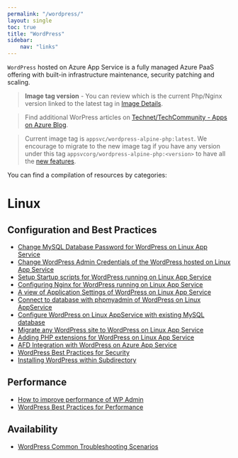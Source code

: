 ```yaml
---
permalink: "/wordpress/"
layout: single
toc: true
title: "WordPress"
sidebar: 
    nav: "links"
---
```


`WordPress` hosted on Azure App Service is a fully managed Azure PaaS offering with built-in infrastructure maintenance, security patching and scaling.

>**Image tag version** - You can review which is the current Php/Nginx version linked to the latest tag in [Image Details](https://github.com/Azure/wordpress-linux-appservice/tree/main#image-details).

> Find additional WorPress articles on [Technet/TechCommunity - Apps on Azure Blog](https://techcommunity.microsoft.com/t5/forums/searchpage/tab/message?filter=location&q=WordPress&location=blog-board:AppsonAzureBlog&collapse_discussion=true).

> Current image tag is `appsvc/wordpress-alpine-php:latest`. We encourage to migrate to the new image tag if you have any version under this tag `appsvcorg/wordpress-alpine-php:<version>` to have all the [new features](https://techcommunity.microsoft.com/t5/apps-on-azure-blog/wordpress-on-azure-app-service-top-features-you-must-know-about/ba-p/3697873).  


You can find a compilation of resources by categories:

# Linux 

## Configuration and Best Practices
* [Change MySQL Database Password for WordPress on Linux App Service](./WordPress/changing_mysql_database_password.md)
* [Change WordPress Admin Credentials of the WordPress hosted on Linux App Service](./WordPress/changing_wordpress_admin_credentials.md)
* [Setup Startup scripts for WordPress running on Linux App Service](./WordPress/running_post_startup_scripts.md)
* [Configuring Nginx for WordPress running on Linux App Service](./WordPress/configuring_nginx_for_wordpress.md)
* [A view of Application Settings of WordPress on Linux App Service](./WordPress/wordpress_application_settings.md)
* [Connect to database with phpmyadmin of WordPress on Linux AppService](./WordPress/wordpress_phpmyadmin.md)
* [Configure WordPress on Linux AppService with existing MySQL database](./WordPress/using_an_existing_mysql_database.md)
* [Migrate any WordPress site to WordPress on Linux App Service](./WordPress/wordpress_migration_linux_appservices.md)
* [Adding PHP extensions for WordPress on Linux App Service](./WordPress/wordpress_adding_php_extensions.md)
* [AFD Integration with WordPress on Azure App Service](./WordPress/wordpress_afd_configuration.md)
* [WordPress Best Practices for Security](https://azureossd.github.io/2021/01/28/wordpress-best-practices-for-security/index.html)
* [Installing WordPress within Subdirectory](https://azureossd.github.io/2023/03/30/wordpress-subdirectory/index.html)

## Performance
- [How to improve performance of WP Admin](https://techcommunity.microsoft.com/t5/apps-on-azure-blog/how-to-improve-performance-of-wp-admin-wordpress-on-azure-app/ba-p/3731647)
- [WordPress Best Practices for Performance](https://azureossd.github.io/2020/08/07/wordpress-best-practices-for-performance/index.html)

## Availability
- [WordPress Common Troubleshooting Scenarios](https://azureossd.github.io/2022/08/03/WordPress-common-troubleshooting-scenarios/index.html)
